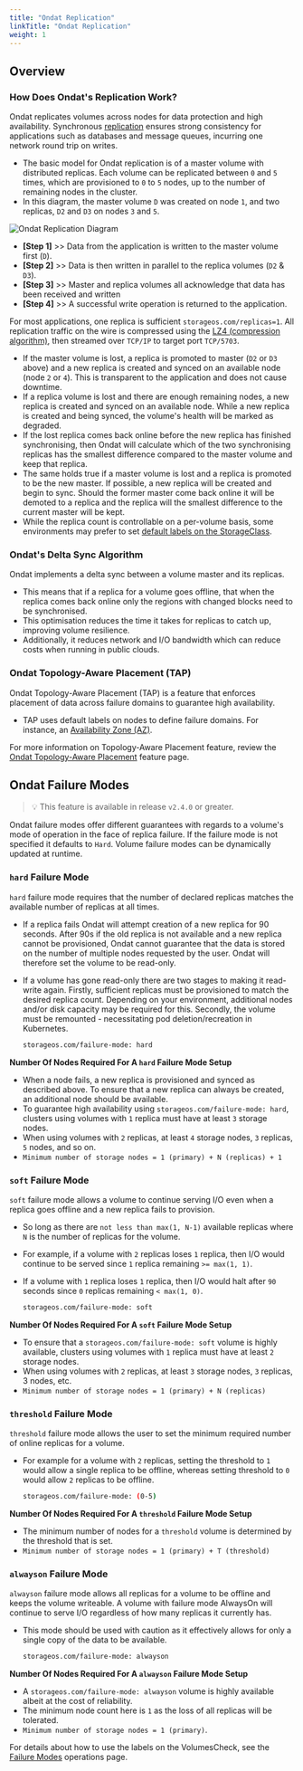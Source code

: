 ```yaml
---
title: "Ondat Replication"
linkTitle: "Ondat Replication"
weight: 1
---
```


## Overview 

### How Does Ondat's Replication Work?

Ondat replicates volumes across nodes for data protection and high availability. Synchronous [replication](https://en.wikipedia.org/wiki/Replication_%28computing%29) ensures strong consistency for applications such as databases and message queues, incurring one network round trip on writes.
- The basic model for Ondat replication is of a master volume with distributed replicas. Each volume can be replicated between `0` and `5` times, which are provisioned to `0` to `5` nodes, up to the number of remaining nodes in the cluster.
- In this diagram, the master volume `D` was created on node `1`, and two replicas, `D2` and `D3` on nodes `3` and `5`.

![Ondat Replication Diagram](/images/docs/concepts/high-availability.png)

- **[Step 1]** >> Data from the application is written to the master volume first (`D`).
- **[Step 2]** >> Data is then written in parallel to the replica volumes (`D2` & `D3`).
- **[Step 3]** >> Master and replica volumes all acknowledge that data has been received and written
- **[Step 4]** >> A successful write operation is returned to the application.

For most applications, one replica is sufficient `storageos.com/replicas=1`. All replication traffic on the wire is compressed using the [LZ4 (compression algorithm)](https://en.wikipedia.org/wiki/LZ4_%28compression_algorithm%29), then streamed over `TCP/IP` to target port `TCP/5703`.
- If the master volume is lost, a replica is promoted to master (`D2` or `D3` above) and a new replica is created and synced on an available node (node `2` or `4`). This is transparent to the application and does not cause downtime.
- If a replica volume is lost and there are enough remaining nodes, a new replica is created and synced on an available node. While a new replica is created and being synced, the volume's health will be marked as degraded.
- If the lost replica comes back online before the new replica has finished synchronising, then Ondat will calculate which of the two synchronising replicas has the smallest difference compared to the master volume and keep that replica. 
- The same holds true if a master volume is lost and a replica is promoted to be the new master. If possible, a new replica will be created and begin to sync. Should the former master come back online it will be demoted to a replica and the replica will the smallest difference to the current master will be kept.
- While the replica count is controllable on a per-volume basis, some environments may prefer to set [default labels on the StorageClass](/docs/concepts/labels).

### Ondat's Delta Sync Algorithm

Ondat implements a delta sync between a volume master and its replicas. 
- This means that if a replica for a volume goes offline, that when the replica comes back online only the regions with changed blocks need to be synchronised.
- This optimisation reduces the time it takes for replicas to catch up, improving volume resilience.
- Additionally, it reduces network and I/O bandwidth which can reduce costs when running in public clouds.

### Ondat Topology-Aware Placement (TAP)

Ondat Topology-Aware Placement (TAP) is a feature that enforces placement of data across failure domains to guarantee high availability.
- TAP uses default labels on nodes to define failure domains. For instance, an [Availability Zone (AZ)](https://docs.aws.amazon.com/AWSEC2/latest/UserGuide/using-regions-availability-zones.html). 

For more information on Topology-Aware Placement feature, review the [Ondat Topology-Aware Placement](/docs/concepts/tap) feature page.

## Ondat Failure Modes

> 💡 This feature is available in release `v2.4.0` or greater.

Ondat failure modes offer different guarantees with regards to a volume's mode of operation in the face of replica failure. If the failure mode is not specified it defaults to `Hard`. Volume failure modes can be dynamically updated at runtime.

### `hard` Failure Mode

`hard` failure mode requires that the number of declared replicas matches the available number of replicas at all times. 
- If a replica fails Ondat will attempt creation of a new replica for 90 seconds. After 90s if the old replica is not available and a new replica cannot be provisioned, Ondat cannot guarantee that the data is stored on the number of multiple nodes requested by the user. Ondat will therefore set the volume to be read-only.
- If a volume has gone read-only there are two stages to making it read-write again. Firstly, sufficient replicas must be provisioned to match the desired replica count. Depending on your environment, additional nodes and/or disk capacity may be required for this. Secondly, the volume must be remounted - necessitating pod deletion/recreation in Kubernetes.

	```bash
	storageos.com/failure-mode: hard
	```

**Number Of Nodes Required For A `hard` Failure Mode Setup**
- When a node fails, a new replica is provisioned and synced as described above. To ensure that a new replica can always be created, an additional node should be available. 
- To guarantee high availability using `storageos.com/failure-mode: hard`, clusters using volumes with `1` replica must have at least `3` storage nodes. 
- When using volumes with `2` replicas, at least `4` storage nodes, `3` replicas, `5` nodes, and so on.
- `Minimum number of storage nodes = 1 (primary) + N (replicas) + 1`

### `soft` Failure Mode

`soft` failure mode allows a volume to continue serving I/O even when a replica goes offline and a new replica fails to provision. 
- So long as there are `not less than max(1, N-1)` available replicas where `N` is the number of replicas for the volume.
- For example, if a volume with `2` replicas loses `1` replica, then I/O would continue to be served since `1` replica remaining `>= max(1, 1)`. 
- If a volume with `1` replica loses `1` replica, then I/O would halt after `90` seconds since `0`
replicas remaining `< max(1, 0)`.

	```bash
	storageos.com/failure-mode: soft
	```

**Number Of Nodes Required For A `soft` Failure Mode Setup**
- To ensure that a `storageos.com/failure-mode: soft` volume is highly available, clusters using volumes with `1` replica must have at least `2` storage nodes. 
- When using volumes with `2` replicas, at least `3` storage nodes, `3` replicas, 3 nodes, etc.
- `Minimum number of storage nodes = 1 (primary) + N (replicas)`

### `threshold` Failure Mode

`threshold` failure mode allows the user to set the minimum required number of online replicas for a volume. 
- For example for a volume with `2` replicas, setting the threshold to `1` would allow a single replica to be offline, whereas setting threshold to `0` would allow `2` replicas to be offline.

	```bash
	storageos.com/failure-mode: (0-5)
	```

**Number Of Nodes Required For A `threshold` Failure Mode Setup**
- The minimum number of nodes for a `threshold` volume is determined by the threshold that is set.
- `Minimum number of storage nodes = 1 (primary) + T (threshold)`

### `alwayson` Failure Mode

`alwayson` failure mode allows all replicas for a volume to be offline and keeps the volume writeable. A volume with failure mode AlwaysOn will continue to serve I/O regardless of how many replicas it currently has.
- This mode should be used with caution as it effectively allows for only a single copy of the data to be available.

	```bash
	storageos.com/failure-mode: alwayson
	```

**Number Of Nodes Required For A `alwayson` Failure Mode Setup**
- A `storageos.com/failure-mode: alwayson` volume is highly available albeit at the cost of reliability.
- The minimum node count here is `1` as the loss of all replicas will be tolerated.
- `Minimum number of storage nodes = 1 (primary)`.

For details about how to use the labels on the VolumesCheck, see the [Failure Modes](/docs/operations/failure-modes) operations page.